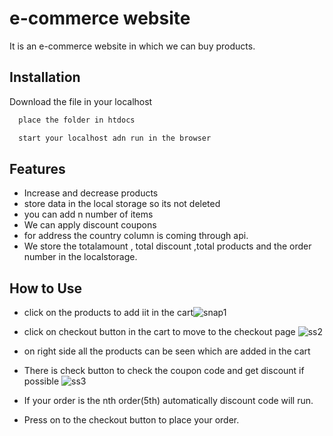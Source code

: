 
# e-commerce website

It is an e-commerce website in which we can buy products.



## Installation

Download the file in your localhost

```bash
  place the folder in htdocs
```
```bash
  start your localhost adn run in the browser
```



## Features

- Increase and decrease products
- store data in the local storage so its not deleted
- you can add n number of items
- We can apply discount coupons
- for address the country column is coming through api.
- We store the totalamount , total discount ,total products and the order number in the localstorage.



## How to Use

- click on the products to add iit in the cart![snap1](https://user-images.githubusercontent.com/89398489/183939527-baf4186a-e06a-4800-b5cf-f1d1b5e0a70d.png)

- click on checkout button in the cart to  move to  the checkout page
![ss2](https://user-images.githubusercontent.com/89398489/183939946-75ccadd2-f9e2-4952-9d80-d66919ec7d45.png)

- on right side all the products can be seen which are added in the cart
- There is check button to check the coupon code and get discount if possible
![ss3](https://user-images.githubusercontent.com/89398489/183940484-1f92fdd6-9f33-4d49-80cd-3f0c5fe0a9c7.png)

- If your order is the nth order(5th) automatically discount code will run.
- Press on to the checkout button to place your order.
